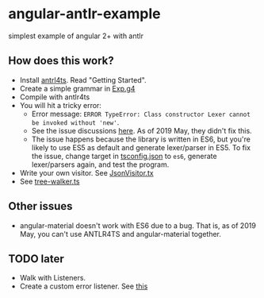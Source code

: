 # angular-antlr-example

simplest example of angular 2+ with antlr

## How does this work?

- Install [antrl4ts](https://github.com/tunnelvisionlabs/antlr4ts). Read "Getting Started".
- Create a simple grammar in [Exp.g4](src/app/antlr/Exp.g4)
- Compile with antlr4ts
- You will hit a tricky error:
  - Error message: `ERROR TypeError: Class constructor Lexer cannot be invoked without 'new'`.
  - See the issue discussions [here](https://github.com/tunnelvisionlabs/antlr4ts/issues/326). As of 2019 May, they didn't fix this.
  - The issue happens because the library is written in ES6, but you're likely to use ES5 as default and generate lexer/parser in ES5. To fix the issue, change target in [tsconfig.json](tsconfig.json) to `es6`, generate lexer/parsers again, and test the program.
- Write your own visitor. See [JsonVisitor.tx](src/app/antlr/JsonVisitor.ts)
- See [tree-walker.ts](src/app/antlr/tree-walk.ts)

## Other issues

- angular-material doesn't work with ES6 due to a bug. That is, as of 2019 May, you can't use ANTLR4TS and angular-material together.

## TODO later

- Walk with Listeners.
- Create a custom error listener. See [this](https://stackoverflow.com/questions/18132078/handling-errors-in-antlr4)

